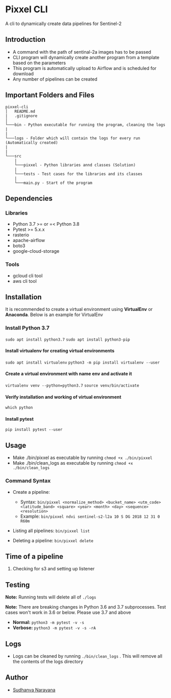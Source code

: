 # Pixxel CLI

A cli to dynamically create data pipelines for Sentinel-2

## Introduction

* A command with the path of sentinal-2a images has to be passed
* CLI program will dynamically create another program from a template based on the parameters
* This program is automatically upload to Airflow and is scheduled for download
* Any number of pipelines can be created

## Important Folders and Files

```
pixxel-cli
│   README.md
|   .gitignore
│
└───bin - Python executable for running the program, cleaning the logs
|
|
└───logs - Folder which will contain the logs for every run (Automatically created)
|
|
└───src
    |
    └───pixxel - Python libraries annd classes (Solution)
    |
    └───tests - Test cases for the libraries and its classes
    |
    └───main.py - Start of the program
```

## Dependencies

### Libraries

- Python 3.7 >= or =< Python 3.8
- Pytest >= 5.x.x
- rasterio
- apache-airflow
- boto3
- google-cloud-storage

### Tools

- gcloud cli tool
- aws cli tool

## Installation

It is recommended to create a virtual environment using **VirtualEnv** or **Anaconda**. Below is an example for VirtualEnv

### Install Python 3.7

```sudo apt install python3.7```
```sudo apt install python3-pip```

#### Install virtualenv for creating virtual environments

```sudo apt install virtualenv```
```python3 -m pip install virtualenv --user```

#### Create a virtual environment with name **env** and activate it

```virtualenv venv --python=python3.7```
```source venv/bin/activate```

#### Verify installation and working of virtual environment

```which python```

#### Install pytest

```pip install pytest --user```

## Usage

- Make ./bin/pixxel as executable by running ```chmod +x ./bin/pixxel```
- Make ./bin/clean_logs as executable by running ```chmod +x ./bin/clean_logs```

### Command Syntax

- Create a pipeline: 
  - Syntax: ```bin/pixxel <normalize_method> <bucket_name> <utm_code> <latitude_band> <square> <year> <month> <day> <sequence> <resolution>```
  - Example: ```bin/pixxel ndvi sentinel-s2-l2a 10 S DG 2018 12 31 0 R60m```

- Listing all pipelines: ```bin/pixxel list```
- Deleting a pipeline: ```bin/pixxel delete```

## Time of a pipeline

1. Checking for s3 and setting up listener

## Testing

**Note:** Running tests will delete all of ```./logs```

**Note:** There are breaking changes in Python 3.6 and 3.7 subprocesses. Test cases won't work in 3.6 or below. Please use 3.7 and above

- **Normal:** ```python3 -m pytest -v -s```
- **Verbose:** ```python3 -m pytest -v -s -rA```

## Logs

- Logs can be cleaned by running ```./bin/clean_logs``` . This will remove all the contents of the logs directory
  
## Author

- [Sudhanva Narayana](https://sudhanva.me)